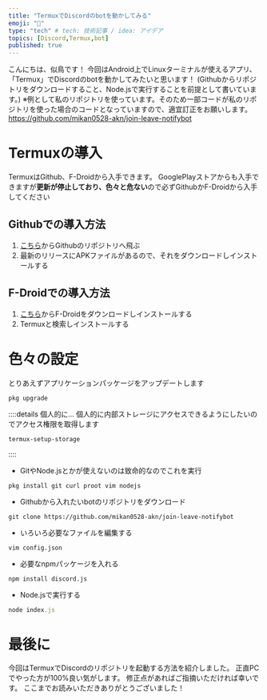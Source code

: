 ```yaml
---
title: "TermuxでDiscordのbotを動かしてみる"
emoji: "🤖"
type: "tech" # tech: 技術記事 / idea: アイデア
topics: [Discord,Termux,bot]
published: true
---
```


こんにちは、似鳥です！
今回はAndroid上でLinuxターミナルが使えるアプリ、「Termux」でDiscordのbotを動かしてみたいと思います！
(Githubからリポジトリをダウンロードすること、Node.jsで実行することを前提として書いています。)
※例として私のリポジトリを使っています。そのため一部コードが私のリポジトリを使った場合のコードとなっていますので、適宜訂正をお願いします。
https://github.com/mikan0528-akn/join-leave-notifybot
# Termuxの導入
TermuxはGithub、F-Droidから入手できます。
GooglePlayストアからも入手できますが**更新が停止しており、色々と危ない**ので必ずGithubかF-Droidから入手してください
## Githubでの導入方法
1. [こちら](https://github.com/termux/termux-app)からGithubのリポジトリへ飛ぶ
2. 最新のリリースにAPKファイルがあるので、それをダウンロードしインストールする
## F-Droidでの導入方法
1. [こちら](https://f-droid.org/ja/)からF-Droidをダウンロードしインストールする
2. Termuxと検索しインストールする
# 色々の設定
とりあえずアプリケーションパッケージをアップデートします
```pkg
pkg upgrade
```
::::details 個人的に...
個人的に内部ストレージにアクセスできるようにしたいのでアクセス権限を取得します
```termux
termux-setup-storage
```
::::
- GitやNode.jsとかが使えないのは致命的なのでこれを実行
```pkg
pkg install git curl proot vim nodejs
```
- Githubから入れたいbotのリポジトリをダウンロード
```git
git clone https://github.com/mikan0528-akn/join-leave-notifybot
```
- いろいろ必要なファイルを編集する
```vim
vim config.json
```
- 必要なnpmパッケージを入れる
```npm
npm install discord.js
```
- Node.jsで実行する
```Node.js
node index.js
```
# 最後に
今回はTermuxでDiscordのリポジトリを起動する方法を紹介しました。
正直PCでやった方が100%良い気がします。
修正点があればご指摘いただければ幸いです。
ここまでお読みいただきありがとうございました！